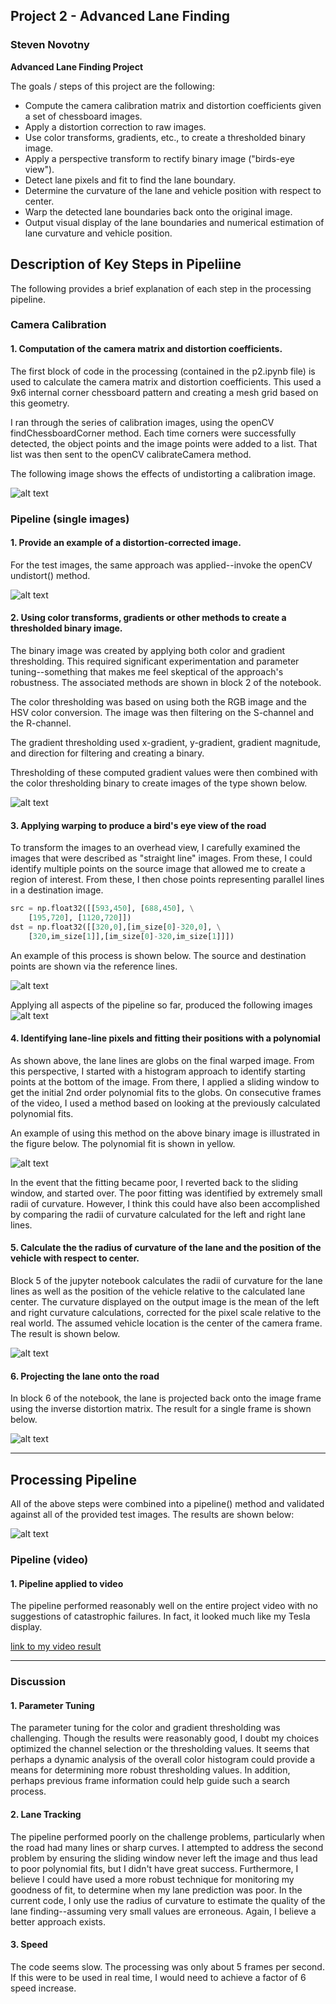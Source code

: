 ## Project 2 - Advanced Lane Finding
### Steven Novotny

**Advanced Lane Finding Project**

The goals / steps of this project are the following:

* Compute the camera calibration matrix and distortion coefficients given a set of chessboard images.
* Apply a distortion correction to raw images.
* Use color transforms, gradients, etc., to create a thresholded binary image.
* Apply a perspective transform to rectify binary image ("birds-eye view").
* Detect lane pixels and fit to find the lane boundary.
* Determine the curvature of the lane and vehicle position with respect to center.
* Warp the detected lane boundaries back onto the original image.
* Output visual display of the lane boundaries and numerical estimation of lane curvature and vehicle position.

[//]: # (Image References)

[image1]: ./output_images/undistorted.png "Undistorted"
[image2]: ./output_images/undistorted_test.png "Undistorted Test Image"
[image3]: ./output_images/thresholded_binary.png "Binary Example"
[image4a]: ./output_images/transformed_road.png "Road Transformed"
[image4]: ./output_images/warped_binary.png "Warp Example"
[image5]: ./output_images/lane_pixels.png "Fit Visual"
[image6]: ./output_images/curvature.png "Curvature"
[image7]: ./output_images/projected_lane.png "Lanes"
[image8]: ./output_images/examples_out.png "Output"
[video1]: ./video_output.mp4 "Video"

## Description of Key Steps in Pipeliine

The following provides a brief explanation of each step in the processing pipeline.

### Camera Calibration

#### 1. Computation of the camera matrix and distortion coefficients. 

The first block of code in the processing (contained in the p2.ipynb file) is used to calculate the camera matrix and distortion coefficients. This used a 9x6 internal corner chessboard pattern and creating a mesh grid based on this geometry.

I ran through the series of calibration images, using the openCV findChessboardCorner method. Each time corners were successfully detected, the object points and the image points were added to a list. That list was then sent to the openCV calibrateCamera method.

The following image shows the effects of undistorting a calibration image.

![alt text][image1]

### Pipeline (single images)

#### 1. Provide an example of a distortion-corrected image.

For the test images, the same approach was applied--invoke the openCV undistort() method. 

![alt text][image2]

#### 2. Using color transforms, gradients or other methods to create a thresholded binary image. 

The binary image was created by applying both color and gradient thresholding. This required significant experimentation and parameter tuning--something that makes me feel skeptical of the approach's robustness. The associated methods are shown in block 2 of the notebook.

The color thresholding was based on using both the RGB image and the HSV color conversion. The image was then filtering on the S-channel and the R-channel.

The gradient thresholding used x-gradient, y-gradient, gradient magnitude, and direction for filtering and creating a binary. 

Thresholding of these computed gradient values were then combined with the color thresholding binary to create images of the type shown below.

![alt text][image3]

#### 3. Applying warping to produce a bird's eye view of the road

To transform the images to an overhead view, I carefully examined the images that were described as "straight line" images. From these, I could identify multiple points on the source image that allowed me to create a region of interest. From these, I then chose points representing parallel lines in a destination image.

```python
src = np.float32([[593,450], [688,450], \
    [195,720], [1120,720]]) 
dst = np.float32([[320,0],[im_size[0]-320,0], \
    [320,im_size[1]],[im_size[0]-320,im_size[1]]])
```

An example of this process is shown below. The source and destination points are shown via the reference lines.

![alt text][image4a]

Applying all aspects of the pipeline so far, produced the following images
![alt text][image4]

#### 4. Identifying lane-line pixels and fitting their positions with a polynomial

As shown above, the lane lines are globs on the final warped image. From this perspective, I started with a histogram approach to identify starting points at the bottom of the image. From there, I applied a sliding window to get the initial 2nd order polynomial fits to the globs. On consecutive frames of the video, I used a method based on looking at the previously calculated polynomial fits.

An example of using this method on the above binary image is illustrated in the figure below. The polynomial fit is shown in yellow.

![alt text][image5]

In the event that the fitting became poor, I reverted back to the sliding window, and started over. The poor fitting was identified by extremely small radii of curvature. However, I think this could have also been accomplished by comparing the radii of curvature calculated for the left and right lane lines.

#### 5. Calculate the the radius of curvature of the lane and the position of the vehicle with respect to center.

Block 5 of the jupyter notebook calculates the radii of curvature for the lane lines as well as the position of the vehicle relative to the calculated lane center. The curvature displayed on the output image is the mean of the left and right curvature calculations, corrected for the pixel scale relative to the real world. The assumed vehicle location is the center of the camera frame. The result is shown below.

![alt text][image6]

#### 6. Projecting the lane onto the road

In block 6 of the notebook, the lane is projected back onto the image frame using the inverse distortion matrix. The result for a single frame is shown below.

![alt text][image7]


---

## Processing Pipeline

All of the above steps were combined into a pipeline() method and validated against all of the provided test images. The results are shown below:

![alt text][image8]


### Pipeline (video)

#### 1. Pipeline applied to video 
The pipeline performed reasonably well on the entire project video with no suggestions of catastrophic failures. In fact, it looked much like my Tesla display.

[link to my video result](./project_video.mp4)

---

### Discussion

#### 1. Parameter Tuning

The parameter tuning for the color and gradient thresholding was challenging. Though the results were reasonably good, I doubt my choices optimized the channel selection or the thresholding values. It seems that perhaps a dynamic analysis of the overall color histogram could provide a means for determining more robust thresholding values. In addition, perhaps previous frame information could help guide such a search process.

#### 2. Lane Tracking

The pipeline performed poorly on the challenge problems, particularly when the road had many lines or sharp curves. I attempted to address the second problem by ensuring the sliding window never left the image and thus lead to poor polynomial fits, but I didn't have great success. Furthermore, I believe I could have used a more robust technique for monitoring my goodness of fit, to determine when my lane prediction was poor. In the current code, I only use the radius of curvature to estimate the quality of the lane finding--assuming very small values are erroneous. Again, I believe a better approach exists.

#### 3. Speed

The code seems slow. The processing was only about 5 frames per second. If this were to be used in real time, I would need to achieve a factor of 6 speed increase.
